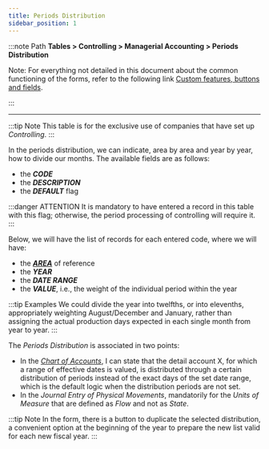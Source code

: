```yaml
---
title: Periods Distribution
sidebar_position: 1
---
```


:::note Path 
**Tables > Controlling > Managerial Accounting > Periods Distribution**

Note: 
For everything not detailed in this document about the common functioning of the forms, refer to the following link [Custom features, buttons and fields](/docs/guide/common).

:::

---

:::tip Note 
This table is for the exclusive use of companies that have set up *Controlling*.
:::

In the periods distribution, we can indicate, area by area and year by year, how to divide our months. The available fields are as follows:

- the ***CODE*** 
- the ***DESCRIPTION*** 
- the ***DEFAULT*** flag 

:::danger ATTENTION
It is mandatory to have entered a record in this table with this flag; otherwise, the period processing of controlling will require it.
:::

Below, we will have the list of records for each entered code, where we will have:
- the [***AREA***](/docs/controlling/controlling-parametrization/controlling-specific-settings/area-types-areas) of reference
- the ***YEAR*** 
- the ***DATE RANGE*** 
- the ***VALUE***, i.e., the weight of the individual period within the year

:::tip Examples 
We could divide the year into twelfths, or into elevenths, appropriately weighting August/December and January, rather than assigning the actual production days expected in each single month from year to year.
:::

The *Periods Distribution* is associated in two points:
- In the [*Chart of Accounts*](/docs/erp-home/registers/accounting/analytic-chart-of-accounts), I can state that the detail account X, for which a range of effective dates is valued, is distributed through a certain distribution of periods instead of the exact days of the set date range, which is the default logic when the distribution periods are not set.
- In the *Journal Entry of Physical Movements*, mandatorily for the *Units of Measure* that are defined as *Flow* and not as *State*.


:::tip Note 
In the form, there is a button to duplicate the selected distribution, a convenient option at the beginning of the year to prepare the new list valid for each new fiscal year.
:::
